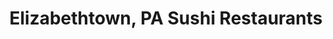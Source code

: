 ---
layout: city
title: Elizabethtown, PA Sushi Restaurants
permalink: /pennsylvania/elizabethtown/
stateAbbr: PA
stateName: Pennsylvania
cityName: Elizabethtown

---
